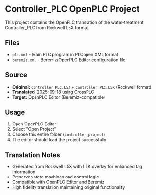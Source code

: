 # Controller_PLC OpenPLC Project

This project contains the OpenPLC translation of the water-treatment Controller_PLC from Rockwell L5X format.

## Files

- `plc.xml` - Main PLC program in PLCopen XML format
- `beremiz.xml` - Beremiz/OpenPLC Editor configuration file

## Source

- **Original:** `Controller_PLC.L5X` + `Controller_PLC.L5K` (Rockwell format)
- **Translated:** 2025-09-18 using CrossPLC
- **Target:** OpenPLC Editor (Beremiz-compatible)

## Usage

1. Open OpenPLC Editor
2. Select "Open Project"
3. Choose this entire folder (`controller_project`)
4. The editor should load the project successfully

## Translation Notes

- Generated from Rockwell L5X with L5K overlay for enhanced tag information
- Preserves state machines and control logic
- Compatible with OpenPLC Editor and Beremiz
- High fidelity translation maintaining original functionality

